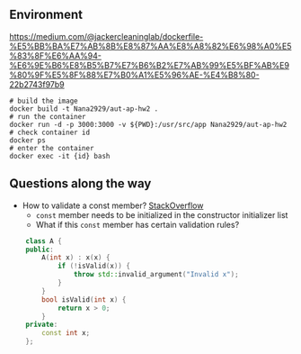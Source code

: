 ## Environment
https://medium.com/@jackercleaninglab/dockerfile-%E5%BB%BA%E7%AB%8B%E8%87%AA%E8%A8%82%E6%98%A0%E5%83%8F%E6%AA%94-%E6%9E%B6%E8%B5%B7%E7%B6%B2%E7%AB%99%E5%BF%AB%E9%80%9F%E5%8F%88%E7%B0%A1%E5%96%AE-%E4%B8%80-22b2743f97b9

```shell
# build the image
docker build -t Nana2929/aut-ap-hw2 .
# run the container
docker run -d -p 3000:3000 -v ${PWD}:/usr/src/app Nana2929/aut-ap-hw2
# check container id
docker ps
# enter the container
docker exec -it {id} bash
```

## Questions along the way
- How to validate a const member? [StackOverflow](https://stackoverflow.com/questions/53498536/how-to-validate-the-initialization-of-a-const-member-variable-before-assigning-i)
  - `const` member needs to be initialized in the constructor initializer list
  - What if this `const` member has certain validation rules?
```cpp
    class A {
    public:
        A(int x) : x(x) {
            if (!isValid(x)) {
                throw std::invalid_argument("Invalid x");
            }
        }
        bool isValid(int x) {
            return x > 0;
        }
    private:
        const int x;
    };
```